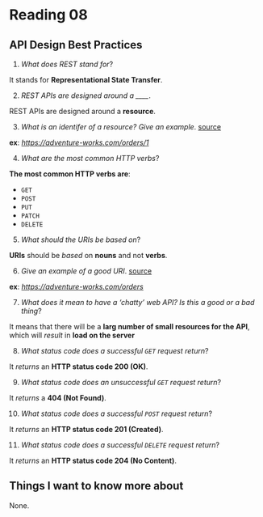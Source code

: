 # Reading 08

## API Design Best Practices

1. *What does REST stand for*? 

It stands for **Representational State Transfer**.

2. *REST APIs are designed around a ____*. 

REST APIs are designed around a **resource**.

3. *What is an identifer of a resource? Give an example*. [source](https://docs.microsoft.com/en-us/azure/architecture/best-practices/api-design)

**ex**: *https://adventure-works.com/orders/1*

4. *What are the most common HTTP verbs*?

**The most common HTTP verbs are**:

- `GET`
- `POST`
- `PUT`
- `PATCH`
- `DELETE`

5. *What should the URIs be based on*?

**URIs** should be *based* on **nouns** and not **verbs**.

6. *Give an example of a good URI*. [source](https://docs.microsoft.com/en-us/azure/architecture/best-practices/api-design)

**ex**: *https://adventure-works.com/orders*

7. *What does it mean to have a ‘chatty’ web API? Is this a good or a bad thing*?

It means that there will be a **larg number of small resources for the API**, which will *result* in **load on the server**

8. *What status code does a successful `GET` request return*?

It *returns* an **HTTP status code 200 (OK)**.

9. *What status code does an unsuccessful `GET` request return*?

It *returns* a **404 (Not Found)**.

10. *What status code does a successful `POST` request return*?

It *returns* an **HTTP status code 201 (Created)**.

11. *What status code does a successful `DELETE` request return*?

It *returns* an **HTTP status code 204 (No Content)**.

## Things I want to know more about

None.
